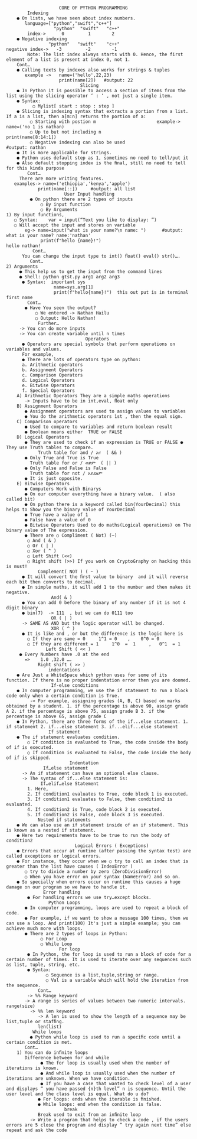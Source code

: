                         CORE OF PYTHON PROGRAMMING
            Indexing
        ● On lists, we have seen about index numbers.
           language=["python","swift","c++"]
                      "python"  "swift"   "c++"
            index->      0         1        2
        ● Negative indexing
                    "python"   "swift"    "c++"
    negative index->   -3         -2        -1          
            Note: The list index always starts with 0. Hence, the first element of a list is present at index 0, not 1.
        Cont…
        ● Calling texts by indexes also works for strings & tuples
           example ->   name=('hello',22,23)
                        print(name[2])   #output: 22
                                Slicing
        ● In Python it is possible to access a section of items from the list using the slicing operator ‘ : ‘ , not just a single item. 
        ● Syntax: 
              ○ Mylist[ start : stop : step ] 
        ● Slicing is indexing syntax that extracts a portion from a list. If a is a list, then a[m:n] returns the portion of a: 
             ○ Starting with postion m                       example-> name=('no 1 is nathan)  
             ○ Up to but not including n                               print(name[8:14:1])
             ○ Negative indexing can also be used                       #output: nathan
        ● It is more applicable for strings.
        ● Python uses default step as 1, sometimes no need to tell/put it 
        ● Also default stopping index is the ﬁnal, still no need to tell for this kinda purpose
            Cont…
         There are more writing features.
       examples-> name=('ethiopia','kenya','apple')
                print(name[::])     #output: all list      
                          User Input handling
             ● On python there are 2 types of inputs 
                 ○ By input function 
                 ○ By Arguments 
    1) By input functions, 
       ○ Syntax:    var = input(“Text you like to display: ”) 
       ○ Will accept the input and stores on variable
           eg-> name=input("what is your name?\n name: ")      #output:   what is your name? name:'nathan'
                 print(f"hello {name}!")                                   hello nathan!                  
              Cont…
          You can change the input type to int() ﬂoat() eval() str()….
             Cont…
    2) Arguments
         ● This help us to get the input from the command lines 
         ● Shell: python gtst.py arg1 arg2 arg3 
          ● Syntax:  important sys
                      name=sys.arg[1]
                      print(f"hello{name}!")  this out put is in terminal first name
            Cont…  
           ● Have You seen the output? 
               ○ We entered -> Nathan Hailu 
               ○ Output: Hello Nathan! 
                Further…
         -> You can do more inputs
         -> You can create variable until n times 
                                  Operators
          ● Operators are special symbols that perform operations on variables and values. 
          For example, 
          ● There are lots of operators type on python: 
          a. Arithmetic operators 
          b. Assignment Operators 
          c. Comparison Operators 
          d. Logical Operators 
          e. Bitwise Operators 
          f. Special Operators
        A) Arithmetic Operators They are a simple maths operations
           -> Inputs have to be in int,eval, ﬂoat only
        B) Assignment Operators
           ● Assignment operators are used to assign values to variables 
           ● You do the arithmetic operators 1st , then the equal sign.
        C) Comparison operators
           ● Used to compare to variables and return boolean result 
           ● Boolean means either  TRUE or FALSE 
        D) Logical Operators
           ● They are used to check if an expression is TRUE or FALSE ● They use Truth tables to compare. 
                Truth table for and / እና  ( && )
           ● Only True and True is True
             Truth table for or / ወይም  ( || ) 
           ● Only False and False is False
             Truth table for not / አይደለም
           ● It is just opposite.
        E) Bitwise Operators
           ● Computers Work with Binarys 
           ● On our computer everything have a binary value.  ( also called bit) 
           ● On python there is a keyword called bin(YourDecimal) this helps to Show you the binary value of YourDecimal 
           ● True have a value of 1 
           ● False have a value of 0 
           ● Bitwise Operators Used to do maths(Logical operations) on The binary value of The expression. 
           ● There are ○ Compliment ( Not) (~) 
            ○ And ( & ) 
            ○ Or ( | ) 
            ○ Xor ( ^ ) 
            ○ Left Shift (<<) 
            ○ Right shift (>>) If you work on CryptoGraphy on hacking this is must!
                Complement( NOT ) ( ~ )
          ● It will convert the ﬁrst value to binary  and it will reverse each bit then converts to decimal. 
          ● In simple maths, it will add 1 to the number and then makes it negative.
                     And( & )
          ● You can add 0 before the binary of any number if it is not 4 digit binary 
          ● bin(7)  -> 111  , but we can do 0111 too
                     OR ( | )
          -> SAME AS AND but the logic operator will be changed.
                     XOR ( ^ )
          ● It is like and , or but the difference is the logic here is 
            ○ If they are same = 0     1^1 = 0    ,    0^0 = 0 
            ○ If they are different = 1     1^0  =  1     ,   0^1  = 1
                   Left Shift ( << )
         ● Every Numbers have .0 at the end   
           =>    1.0 ,32.0 ….
                Right shift ( >> )
                    indentations
        ● Are Just a WhiteSpace which python uses for some of its function. If there is no proper indentation error then you are doomed. 
                     If-else conditions
        ● In computer programming, we use the if statement to run a block code only when a certain condition is True.
             -> For example, assigning grades (A, B, C) based on marks obtained by a student. 1. if the percentage is above 90, assign grade A 2. if the percentage is above 75, assign grade B 3. if the percentage is above 65, assign grade C 
        ● In Python, there are three forms of the if...else statement. 1. if statement 2. if...else statement 3. if...elif...else statement
                    If statement 
        ● The if statement evaluates condition. 
            ○ If condition is evaluated to True, the code inside the body of if is executed. 
            ○ If condition is evaluated to False, the code inside the body of if is skipped. 
                            Indentation
                  If…else statement
          -> An if statement can have an optional else clause.
          -> The syntax of if...else statement is:
                 If…elif…else Statement
            1. Here, 
            2. If condition1 evaluates to True, code block 1 is executed. 
            3. If condition1 evaluates to False, then condition2 is evaluated. 
            4. If condition2 is True, code block 2 is executed. 
            5. If condition2 is False, code block 3 is executed.
                Nested if statements
        ● We can also use an if statement inside of an if statement. This is known as a nested if statement. 
        ● Here two requirements have to be true to run the body of condition2 
                              Logical Errors ( Exceptions)
        ● Errors that occur at runtime (after passing the syntax test) are called exceptions or logical errors. 
        ● For instance, they occur when we ○ try to call an index that is greater than the list have causes ( IndexError ) 
           ○ try to divide a number by zero (ZeroDivisionError) 
           ○ When you have error on your syntax (NameError) and so on. 
        ● So specially when errors occur on runtime this causes a huge damage on our program so we have to handle it.
                  Error handling
            ● For handling errors we use try…except blocks.
                    Python Loops
           ● In computer programming, loops are used to repeat a block of code. 
           ● For example, if we want to show a message 100 times, then we can use a loop. And print(100) It's just a simple example; you can achieve much more with loops. 
           ● There are 2 types of loops in Python: 
                 ○ For Loop 
                 ○ While Loop
                        For loop
            ● In Python, the for loop is used to run a block of code for a certain number of times. It is used to iterate over any sequences such as list, tuple, string, etc.
            ● Syntax:  
                   ○ Sequence is a list,tuple,string or range. 
                   ○ Val is a variable which will hold the iteration from the sequence.
                Cont…
            -> %% Range keyword
           -> A range is series of values between two numeric intervals.    range(size)
             -> %% len keyword
                -> A len is used to show the length of a sequence may be list,tuple or stafﬁng.     
                len(list)
              While loops
             ● Python while loop is used to run a speciﬁc code until a certain condition is met.
           Cont…
        1) You can do inﬁnite loops
           Difference between for and while 
                 ● The for loop is usually used when the number of iterations is known. 
                 ● And while loop is usually used when the number of iterations are unknown. When we have condition. 
                 ● If you have a case that wanted to check level of a user and displays “ you have passed {n}th level” n is sequence. Until the user level and the class level is equal. What do u do?
                ● For loops: ends when the iterable is ﬁnished. 
                ● While loops: end when the condition is false.
                          break
                Break used to exit from an inﬁnite loop
             -> Write a program that helps to check a code , if the users errors are 5 close the program and display “ try again next time” else repeat and ask the code